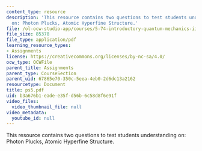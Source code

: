 ```yaml
---
content_type: resource
description: 'This resource contains two questions to test students understanding
  on: Photon Plucks, Atomic Hyperfine Structure.'
file: /ol-ocw-studio-app/courses/5-74-introductory-quantum-mechanics-ii-spring-2004/b3a676b1eadee35fd56b6c58d8f6e91f_ps5.pdf
file_size: 85378
file_type: application/pdf
learning_resource_types:
- Assignments
license: https://creativecommons.org/licenses/by-nc-sa/4.0/
ocw_type: OCWFile
parent_title: Assignments
parent_type: CourseSection
parent_uid: 67865e70-350c-5eea-4eb0-2d6dc13a2162
resourcetype: Document
title: ps5.pdf
uid: b3a676b1-eade-e35f-d56b-6c58d8f6e91f
video_files:
  video_thumbnail_file: null
video_metadata:
  youtube_id: null
---
```

This resource contains two questions to test students understanding on: Photon Plucks, Atomic Hyperfine Structure.